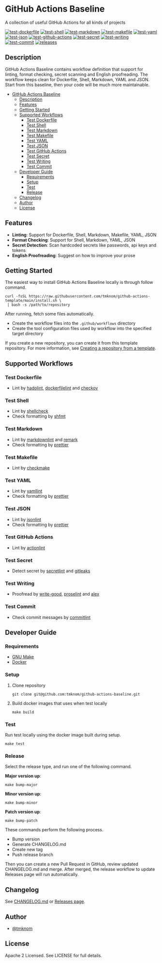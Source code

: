# GitHub Actions Baseline

A collection of useful GitHub Actions for all kinds of projects

[![test-dockerfile](https://github.com/tmknom/github-actions-baseline/actions/workflows/test-dockerfile.yml/badge.svg)](https://github.com/tmknom/github-actions-baseline/actions/workflows/test-dockerfile.yml)
[![test-shell](https://github.com/tmknom/github-actions-baseline/actions/workflows/test-shell.yml/badge.svg)](https://github.com/tmknom/github-actions-baseline/actions/workflows/test-shell.yml)
[![test-markdown](https://github.com/tmknom/github-actions-baseline/actions/workflows/test-markdown.yml/badge.svg)](https://github.com/tmknom/github-actions-baseline/actions/workflows/test-markdown.yml)
[![test-makefile](https://github.com/tmknom/github-actions-baseline/actions/workflows/test-makefile.yml/badge.svg)](https://github.com/tmknom/github-actions-baseline/actions/workflows/test-makefile.yml)
[![test-yaml](https://github.com/tmknom/github-actions-baseline/actions/workflows/test-yaml.yml/badge.svg)](https://github.com/tmknom/github-actions-baseline/actions/workflows/test-yaml.yml)
[![test-json](https://github.com/tmknom/github-actions-baseline/actions/workflows/test-json.yml/badge.svg)](https://github.com/tmknom/github-actions-baseline/actions/workflows/test-json.yml)
[![test-github-actions](https://github.com/tmknom/github-actions-baseline/actions/workflows/test-github-actions.yml/badge.svg)](https://github.com/tmknom/github-actions-baseline/actions/workflows/test-github-actions.yml)
[![test-secret](https://github.com/tmknom/github-actions-baseline/actions/workflows/test-secret.yml/badge.svg)](https://github.com/tmknom/github-actions-baseline/actions/workflows/test-secret.yml)
[![test-writing](https://github.com/tmknom/github-actions-baseline/actions/workflows/test-writing.yml/badge.svg)](https://github.com/tmknom/github-actions-baseline/actions/workflows/test-writing.yml)
[![test-commit](https://github.com/tmknom/github-actions-baseline/actions/workflows/test-commit.yml/badge.svg)](https://github.com/tmknom/github-actions-baseline/actions/workflows/test-commit.yml)
[![releases](https://img.shields.io/github/v/release/tmknom/github-actions-baseline.svg)](https://github.com/tmknom/github-actions-baseline/releases)

## Description

GitHub Actions Baseline contains workflow definition that support for linting, format checking, secret scanning and English proofreading.
The workflow keeps clean for Dockerfile, Shell, Markdown, YAML and JSON.
Start from this baseline, then your code will be much more maintainable.

<!--ts-->

- [GitHub Actions Baseline](#github-actions-baseline)
  - [Description](#description)
  - [Features](#features)
  - [Getting Started](#getting-started)
  - [Supported Workflows](#supported-workflows)
    - [Test Dockerfile](#test-dockerfile)
    - [Test Shell](#test-shell)
    - [Test Markdown](#test-markdown)
    - [Test Makefile](#test-makefile)
    - [Test YAML](#test-yaml)
    - [Test JSON](#test-json)
    - [Test GitHub Actions](#test-github-actions)
    - [Test Secret](#test-secret)
    - [Test Writing](#test-writing)
    - [Test Commit](#test-commit)
  - [Developer Guide](#developer-guide)
    - [Requirements](#requirements)
    - [Setup](#setup)
    - [Test](#test)
    - [Release](#release)
  - [Changelog](#changelog)
  - [Author](#author)
  - [License](#license)

<!-- Added by: root, at: Thu Jul 15 06:12:13 UTC 2021 -->

<!--te-->

## Features

- **Linting**: Support for Dockerfile, Shell, Markdown, Makefile, YAML, JSON
- **Format Checking**: Support for Shell, Markdown, YAML, JSON
- **Secret Detection**: Scan hardcoded secrets like passwords, api keys and tokens
- **English Proofreading**: Suggest on how to improve your prose

## Getting Started

The easiest way to install GitHub Actions Baseline locally is through follow command.

```shell
curl -fsSL https://raw.githubusercontent.com/tmknom/github-actions-template/main/install.sh \
 | bash -s /path/to/repository
```

After running, fetch some files automatically.

- Create the workflow files into the `.github/workflows` directory
- Create the tool configuration files used by workflow into the specified target directory

If you create a new repository, you can create it from this template repository.
For more information, see [Creating
a repository from a template](https://docs.github.com/en/github/creating-cloning-and-archiving-repositories/creating-a-repository-on-github/creating-a-repository-from-a-template).

## Supported Workflows

### Test Dockerfile

- Lint by [hadolint](https://github.com/hadolint/hadolint), [dockerfilelint](https://github.com/replicatedhq/dockerfilelint) and [checkov](https://github.com/bridgecrewio/checkov)

### Test Shell

- Lint by [shellcheck](https://github.com/koalaman/shellcheck)
- Check formatting by [shfmt](https://github.com/mvdan/sh)

### Test Markdown

- Lint by [markdownlint](https://github.com/DavidAnson/markdownlint) and [remark](https://github.com/remarkjs/remark)
- Check formatting by [prettier](https://github.com/prettier/prettier)

### Test Makefile

- Lint by [checkmake](https://github.com/mrtazz/checkmake)

### Test YAML

- Lint by [yamllint](https://github.com/adrienverge/yamllint)
- Check formatting by [prettier](https://github.com/prettier/prettier)

### Test JSON

- Lint by [jsonlint](https://github.com/zaach/jsonlint)
- Check formatting by [prettier](https://github.com/prettier/prettier)

### Test GitHub Actions

- Lint by [actionlint](https://github.com/rhysd/actionlint)

### Test Secret

- Detect secret by [secretlint](https://github.com/secretlint/secretlint) and [gitleaks](https://github.com/zricethezav/gitleaks)

### Test Writing

- Proofread by [write-good](https://github.com/btford/write-good), [proselint](https://github.com/amperser/proselint) and [alex](https://github.com/get-alex/alex)

### Test Commit

- Check commit messages by [commitlint](https://github.com/conventional-changelog/commitlint)

## Developer Guide

### Requirements

- [GNU Make](https://www.gnu.org/software/make/)
- [Docker](https://docs.docker.com/get-docker/)

### Setup

<!-- lint disable ordered-list-marker-value -->

1. Clone repository

   ```shell
   git clone git@github.com:tmknom/github-actions-baseline.git
   ```

2. Build docker images that uses when test locally

   ```shell
   make build
   ```

<!-- lint enable ordered-list-marker-value -->

### Test

Run test locally using the docker image built during setup.

```shell
make test
```

### Release

Select the release type, and run one of the following command.

**Major version up**:

```shell
make bump-major
```

**Minor version up**:

```shell
make bump-minor
```

**Patch version up**:

```shell
make bump-patch
```

These commands perform the following process.

- Bump version
- Generate CHANGELOG.md
- Create new tag
- Push release branch

Then you can create a new Pull Request in GitHub, review updated CHANGELOG.md and merge.
After merged, the release workflow to update Releases page will run automatically.

## Changelog

See [CHANGELOG.md](/CHANGELOG.md) or [Releases page](https://github.com/tmknom/github-actions-baseline/releases).

## Author

- [@tmknom](https://github.com/tmknom/)

## License

Apache 2 Licensed. See LICENSE for full details.
